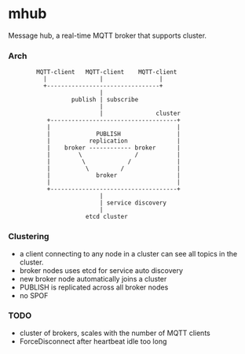 mhub
====

Message hub, a real-time MQTT broker that supports cluster.

### Arch

            MQTT-client   MQTT-client    MQTT-client 
              |               |                |
              +--------------------------------+
                              |
                      publish | subscribe
                              |
                              |               cluster
               +------------------------------------+
               |                                    |
               |             PUBLISH                |
               |           replication              |
               |    broker ------------ broker      |
               |        \               /           |
               |         \            /             |
               |          \         /               |
               |             broker                 |
               |                                    |
               +------------------------------------+
                              |
                              | service discovery
                              |
                          etcd cluster



### Clustering

* a client connecting to any node in a cluster can see all topics in the cluster.
* broker nodes uses etcd for service auto discovery
* new broker node automatically joins a cluster
* PUBLISH is replicated across all broker nodes
* no SPOF

### TODO
*   cluster of brokers, scales with the number of MQTT clients
*   ForceDisconnect after heartbeat idle too long

